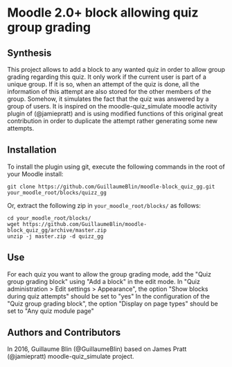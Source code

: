 Moodle 2.0+ block allowing quiz group grading
================

Synthesis
------------

This project allows to add a block to any wanted quiz in order to allow group grading regarding this quiz. 
It only work if the current user is part of a unique group. If it is so, when an attempt of the quiz is done, all the information of this attempt are also stored for the other members of the group. Somehow, it simulates the fact that the quiz was answered by a group of users.
It is inspired on the moodle-quiz_simulate moodle activity plugin of (@jamiepratt) and is using modified functions of this original great contribution in order to duplicate the attempt rather generating some new attempts.
  
Installation
------------

To install the plugin using git, execute the following commands in the root of your Moodle install:

    git clone https://github.com/GuillaumeBlin/moodle-block_quiz_gg.git your_moodle_root/blocks/quizz_gg
    
Or, extract the following zip in `your_moodle_root/blocks/` as follows:

    cd your_moodle_root/blocks/
    wget https://github.com/GuillaumeBlin/moodle-block_quiz_gg/archive/master.zip
    unzip -j master.zip -d quizz_gg

Use
------------

For each quiz you want to allow the group grading mode, add the "Quiz group grading block" using "Add a block" in the edit mode.
In "Quiz administration > Edit settings > Appearance", the option "Show blocks during quiz attempts" should be set to "yes"
In the configuration of the "Quiz group grading block", the option "Display on page types" should be set to "Any quiz module page"

Authors and Contributors
------------

In 2016, Guillaume Blin (@GuillaumeBlin) based on James Pratt (@jamiepratt) moodle-quiz_simulate project.
